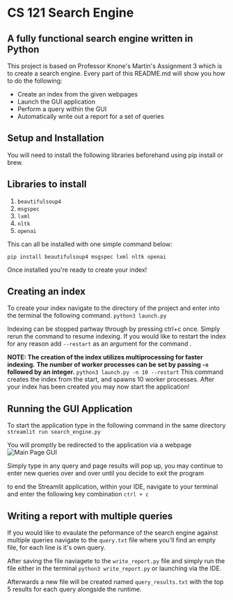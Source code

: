 # CS 121 Search Engine 

## A fully functional search engine written in Python

This project is based on Professor Knone's Martin's Assignment 3 which is to create a search engine. Every part of this README.md will show you how to do the following:

* Create an index from the given webpages
* Launch the GUI application 
* Perform a query within the GUI 
* Automatically write out a report for a set of queries 

## Setup and Installation 

You will need to install the following libraries beforehand using pip install or brew.

## Libraries to install 

1. `beautifulsoup4`
2. `msgspec`
3. `lxml`
4. `nltk`
5. `openai`

This can all be installed with one simple command below:

```pip install beautifulsoup4 msgspec lxml nltk openai```

Once installed you're ready to create your index! 

## Creating an index

To create your index navigate to the directory of the project and enter into the terminal the following command.
```python3 launch.py```

Indexing can be stopped partway through by pressing ctrl+c once.
Simply rerun the command to resume indexing.
If you would like to restart the index for any reason add ```--restart``` as an argument for the command .


**NOTE: The creation of the index utilizes multiprocessing for faster indexing.**
**The number of worker processes can be set by passing ```-n``` followed by an integer.** 
```python3 launch.py -n 10 --restart```
This command creates the index from the start, and spawns 10 worker processes.
After your index has been created you may now start the application!

## Running the GUI Application 

To start the application type in the following command in the same directory    
```streamlit run search_engine.py```

You will promptly be redirected to the application via a webpage 
![Main Page GUI](images/gui.png)

Simply type in any query and page results will pop up, you may continue to enter new queries over and over until you decide to exit the program 

to end the Streamlit application, within your IDE, navigate to your terminal and enter the following key combination ```ctrl + c```

## Writing a report with multiple queries

If you would like to evaulate the peformance of the search engine against multiple queries navigate to the ```query.txt``` file where you'll find an empty file, for each line is it's own query. 

After saving the file naviagete to the ```write_report.py``` file and simply run the file either in the terminal ```python3 write_report.py``` or launching via the IDE. 

Afterwards a new file will be created named ```query_results.txt``` with the top 5 results for each query alongside the runtime.
